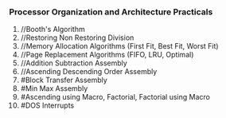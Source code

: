 ### Processor Organization and Architecture Practicals

1. //Booth's Algorithm
2. //Restoring Non Restoring Division
3. //Memory Allocation Algorithms (First Fit, Best Fit, Worst Fit)
4. //Page Replacement Algorithms (FIFO, LRU, Optimal)
5. //Addition Subtraction Assembly
6. //Ascending Descending Order Assembly
7. #Block Transfer Assembly
8. #Min Max Assembly
9. #Ascending using Macro, Factorial, Factorial using Macro
10. #DOS Interrupts